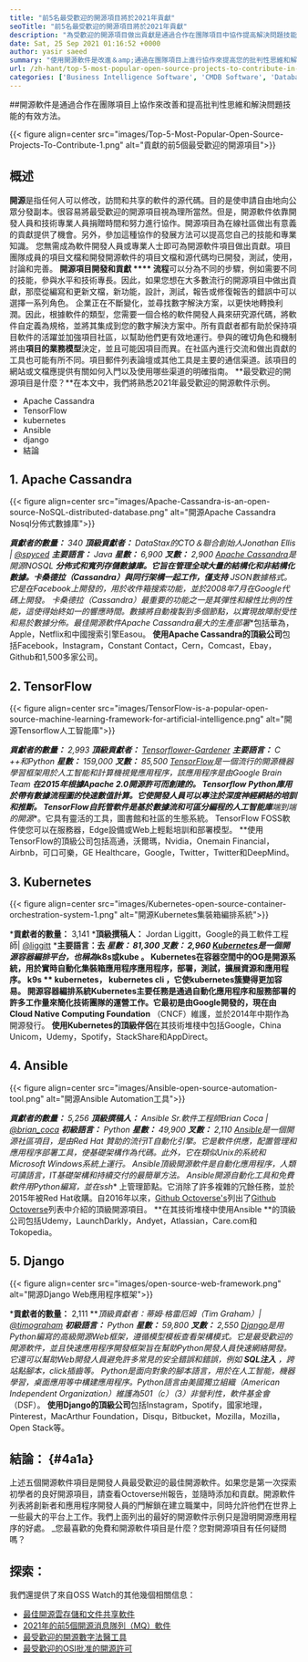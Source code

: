 ```yaml
---
title: "前5名最受歡迎的開源項目將於2021年貢獻" 
seoTitle: "前5名最受歡迎的開源項目將於2021年貢獻" 
description: "為受歡迎的開源項目做出貢獻是通過合作在團隊項目中協作提高解決問題技能的有效方法。" 
date: Sat, 25 Sep 2021 01:16:52 +0000
author: yasir saeed
summary: "使用開源軟件是改進＆amp;通過在團隊項目上進行協作來提高您的批判性思維和解決問題的技能。" 
url: /zh-hant/top-5-most-popular-open-source-projects-to-contribute-in-2021/
categories: ['Business Intelligence Software', 'CMDB Software', 'Database Management Software', 'Deployment Tools', 'Learning Management System', 'Rapid Application Development', 'Software Development']
---
```


##開源軟件是通過合作在團隊項目上協作來改善和提高批判性思維和解決問題技能的有效方法。

{{< figure align=center src="images/Top-5-Most-Popular-Open-Source-Projects-To-Contribute-1.png" alt="貢獻的前5個最受歡迎的開源項目">}}


## **概述**
**開源**是指任何人可以修改，訪問和共享的軟件的源代碼。目的是使申請自由地向公眾分發副本。很容易將最受歡迎的開源項目視為理所當然。但是，開源軟件依靠開發人員和技術專業人員捐贈時間和努力進行協作。開源項目為在線社區做出有意義的貢獻提供了機會。另外，參加這種協作的發展方法可以提高您自己的技能和專業知識。
您無需成為軟件開發人員或專業人士即可為開源軟件項目做出貢獻。項目團隊成員的項目文檔和開發開源軟件的項目文檔和源代碼均已開發，測試，使用，討論和完善。 **開源項目開發和貢獻 **** 流程**可以分為不同的步驟，例如需要不同的技能，參與水平和技術專長。因此，如果您想在大多數流行的開源項目中做出貢獻，那麼從編寫和更新文檔，新功能，設計，測試，報告或修復報告的錯誤中可以選擇一系列角色。
企業正在不斷變化，並尋找數字解決方案，以更快地轉換利潤。因此，根據軟件的類型，您需要一個合格的軟件開發人員來研究源代碼，將軟件自定義為規格，並將其集成到您的數字解決方案中。所有貢獻者都有助於保持項目軟件的活躍並加強項目社區，以幫助他們更有效地運行。參與的確切角色和機制將由**項目的業務模型**決定，並且可能因項目而異。在社區內進行交流和做出貢獻的工具也可能有所不同。項目郵件列表論壇或其他工具是主要的通信渠道。該項目的網站或文檔應提供有關如何入門以及使用哪些渠道的明確指南。
**最受歡迎的開源項目是什麼？**在本文中，我們將熟悉2021年最受歡迎的開源軟件示例。
  * Apache Cassandra
  * TensorFlow
  * kubernetes
  * Ansible
  * django
  * 結論

## 1. Apache Cassandra

{{< figure align=center src="images/Apache-Cassandra-is-an-open-source-NoSQL-distributed-database.png" alt="開源Apache Cassandra Nosql分佈式數據庫">}}

  ***貢獻者的數量：** 340
  ***頂級貢獻者：** DataStax的CTO＆聯合創始人Jonathan Ellis | [@spyced][1]
  ***主要語言：** Java
  ***星數：** 6,900
  ***叉數：** 2,900
[Apache Cassandra][2]是開源**NOSQL **分佈式和寬列存儲數據庫。它旨在管理全球大量的結構化和非結構化數據。卡桑德拉（Cassandra）與同行架構一起工作，僅支持**  JSON數據格式**。它是在Facebook上開發的，用於收件箱搜索功能，並於2008年7月在Google代碼上開發。
卡桑德拉（Cassandra）最重要的功能之一是其彈性和線性比例的性能，這使得始終如一的響應時間。數據將自動複製到多個節點，以實現故障耐受性和易於數據分佈。最佳開源軟件Apache Cassandra最大的**生產部署**包括華為，Apple，Netflix和中國搜索引擎Easou。
**使用Apache Cassandra的頂級公司**包括Facebook，Instagram，Constant Contact，Cern，Comcast，Ebay，Github和1,500多家公司。

## 2. TensorFlow

{{< figure align=center src="images/TensorFlow-is-a-popular-open-source-machine-learning-framework-for-artificial-intelligence.png" alt="開源Tensorflow人工智能庫">}}

  ***貢獻者的數量：** 2,993
  ***頂級貢獻者：** [Tensorflower-Gardener][3]
  ***主要語言：** C ++和Python
  ***星數：** 159,000
  ***叉數：** 85,500
[TensorFlow][4]是一個流行的開源**機器學習框架**用於人工智能和計算機視覺應用程序，該應用程序是由Google Brain Team **在2015年根據Apache 2.0開源許可而創建的。 Tensorflow Python庫用於帶有數據流程圖的快速數值計算。它使開發人員可以專注於深度神經網絡的培訓和推斷。
TensorFlow自託管軟件是基於數據流和可區分編程的人工智能庫**端到端的開源**。它具有靈活的工具，圖書館和社區的生態系統。 TensorFlow FOSS軟件使您可以在服務器，Edge設備或Web上輕鬆培訓和部署模型。
**使用TensorFlow的頂級公司包括高通，沃爾瑪，Nvidia，Onemain Financial，Airbnb，可口可樂，GE Healthcare，Google，Twitter，Twitter和DeepMind。

## 3. Kubernetes

{{< figure align=center src="images/Kubernetes-open-source-container-orchestration-system-1.png" alt="開源Kubernetes集裝箱編排系統">}}

  ***貢獻者的數量：** 3,141
  ***頂級撰稿人：** Jordan Liggitt，Google的員工軟件工程師| [@liggitt][5]
  ***主要語言：**去
  ***星數：** 81,300
  ***叉數：** 2,960
[Kubernetes][6]是一個開源容器編排平台，也稱為**k8s或kube **。 Kubernetes在容器空間中的OG是開源系統，用於實時自動化集裝箱應用程序應用程序，部署，測試，擴展資源和應用程序。  **k9s **  kubernetes， **kubernetes cli**  ，它使kubernetes簇變得更加容易。
開源**容器編排**系統Kubernetes主要任務是通過自動化應用程序和服務部署的許多工作量來簡化技術團隊的運營工作。它最初是由Google開發的，現在由**Cloud Native Computing Foundation** （CNCF）維護，並於2014年中期作為開源發行。
**使用Kubernetes的頂級伴侶**在其技術堆棧中包括Google，China Unicom，Udemy，Spotify，StackShare和AppDirect。

## 4. Ansible

{{< figure align=center src="images/Ansible-open-source-automation-tool.png" alt="開源Ansible Automation工具">}}

  ***貢獻者的數量：** 5,256
  ***頂級撰稿人：** Ansible Sr.軟件工程師Brian Coca | [@brian_coca][7]
  ***初級語言：** Python
  ***星數：** 49,900
  ***叉數：** 2,110
[Ansible][8]是一個開源社區項目，是由**Red Hat** 贊助的流行IT自動化引擎。它是軟件供應，配置管理和應用程序部署工具，使基礎架構作為代碼。此外，它在類似Unix的系統和Microsoft Windows系統上運行。 Ansible頂級開源軟件是自動化應用程序，人類可讀語言，IT基礎架構和持續交付的最簡單方法。
Ansible開源**自動化工具**和免費軟件用Python編寫，並在**ssh** 上管理節點。它消除了許多複雜的冗餘任務，並於2015年被Red Hat收購。自2016年以來，[Github Octoverse's][9]列出了[Github Octoverse][9]列表中介紹的頂級開源項目。
**在其技術堆棧中使用Ansible **的頂級公司包括Udemy，LaunchDarkly，Andyet，Atlassian，Care.com和Tokopedia。

## 5. Django

{{< figure align=center src="images/open-source-web-framework.png" alt="開源Django Web應用程序框架">}}

  ***貢獻者的數量：** 2,111
  ***頂級貢獻者：**蒂姆·格雷厄姆（Tim Graham）| [@timograham][10]
  ***初級語言：** Python
  ***星數：** 59,800
  ***叉數：** 2,550
[Django][11]是用Python編寫的高級開源Web框架，遵循模型模板查看架構模式。它是最受歡迎的開源軟件，並且**快速應用程序開發框架**旨在幫助Python開發人員快速網絡開發。它還可以幫助Web開發人員避免許多常見的安全錯誤和錯誤，例如 **SQL注入** ，跨站點腳本，click插齒等。
Python是面向對象的腳本語言，用於在人工智能，機器學習，桌面應用等中構建應用程序。Python語言由美國獨立組織（American Independent Organization）維護為501（c）（3）非營利性，軟件基金會**（DSF）。
**使用Django的頂級公司**包括Instagram，Spotify，國家地理，Pinterest，MacArthur Foundation，Disqu，Bitbucket，Mozilla，Mozilla，Open Stack等。

## **結論：**   {#4a1a}
上述五個開源軟件項目是開發人員最受歡迎的最佳開源軟件。如果您是第一次探索初學者的良好開源項目，請查看Octoverse州報告，並隨時添加和貢獻。開源軟件列表將創新者和應用程序開發人員的門解鎖在建立職業中，同時允許他們在世界上一些最大的平台上工作。我們上面列出的最好的開源軟件示例只是證明開源應用程序的好處。
_您最喜歡的免費和開源軟件項目是什麼？您對開源項目有任何疑問嗎？

## 探索：
我們還提供了來自OSS Watch的其他幾個相關信息：
  * [最佳開源雲存儲和文件共享軟件][13]
  * [2021年的前5個開源消息隊列（MQ）軟件][14]
  * [最受歡迎的開源數字法醫工具][15]
  * [最受歡迎的OSI批准的開源許可][16]

  
[1]: https://twitter.com/spyced?lang=en
[2]: https://cassandra.apache.org/
[3]: https://github.com/tensorflower-gardener
[4]: https://www.tensorflow.org/
[5]: https://twitter.com/liggitt?lang=en
[6]: https://kubernetes.io/
[7]: https://twitter.com/brian_coca?lang=en
[8]: https://www.ansible.com/
[9]: https://octoverse.github.com/#top-and-trending-projects
[10]: https://twitter.com/timograham?lang=en
[11]: https://www.djangoproject.com/
[12]: mailto:yasir.saeed@aspose.com
[13]: https://products.containerize.com/backup-and-sync/
[14]: https://blog.containerize.com/message-queue-software/top-5-open-source-message-queue-software-in-2021/
[15]: https://blog.containerize.com/digital-forensic-tools/top-5-open-source-digital-forensic-tools-in-2021/
[16]: https://blog.containerize.com/licenses-standards/top-5-most-popular-osi-approved-open-source-licenses-of-2021/
